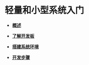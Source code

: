# 轻量和小型系统入门<a name="ZH-CN_TOPIC_0000001112826850"></a>

-   **[概述](quickstart-lite-overview.md)**  

-   **[了解开发板](quickstart-lite-introduction.md)**  

-   **[搭建系统环境](quickstart-lite-env-setup.md)**  

-   **[开发步骤](quickstart-lite-steps.md)**  


